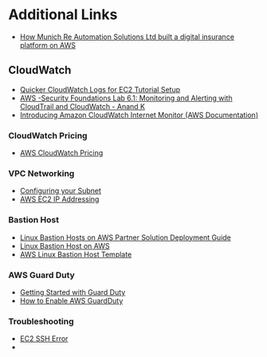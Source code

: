 # Additional Links
- [How Munich Re Automation Solutions Ltd built a digital insurance platform on AWS](https://aws.amazon.com/blogs/architecture/how-munich-re-automation-solutions-ltd-built-a-digital-insurance-platform-on-aws/)

## CloudWatch
- [Quicker CloudWatch Logs for EC2 Tutorial Setup](https://www.youtube.com/watch?v=ZCHwJLqPLj8&ab_channel=StephaneMaarek)
- [AWS -Security Foundations Lab 6.1: Monitoring and Alerting with CloudTrail and CloudWatch - Anand K](https://www.youtube.com/watch?v=3kTcjrOZ2k0&ab_channel=AnandK)
- [Introducing Amazon CloudWatch Internet Monitor (AWS Documentation)](https://aws.amazon.com/blogs/networking-and-content-delivery/introducing-amazon-cloudwatch-internet-monitor/)
<!-- ### CloudTrail Pricing -->
<!-- - [AWS CloudTrail Pricing](https://aws.amazon.com/cloudtrail/pricing/) -->
### CloudWatch Pricing
- [AWS CloudWatch Pricing](httpshttps://aws.amazon.com/cloudwatch/pricing/://aws.amazon.com/cloudwatch/pricing/)

### VPC Networking
- [Configuring your Subnet](https://docs.aws.amazon.com/vpc/latest/userguide/modify-subnets.html#subnet-public-ip)
- [AWS EC2 IP Addressing](https://docs.aws.amazon.com/AWSEC2/latest/UserGuide/using-instance-addressing.html)

### Bastion Host
- [Linux Bastion Hosts on AWS Partner Solution Deployment Guide](https://aws-ia.github.io/cfn-ps-linux-bastion/)
- [Linux Bastion Host on AWS](https://aws.amazon.com/solutions/implementations/linux-bastion/)
- [AWS Linux Bastion Host Template](https://us-east-1.console.aws.amazon.com/cloudformation/home?region=us-east-1#/stacks/create?stackName=quickstart-linux-bastion&templateURL=https://aws-ia-us-east-1.s3.us-east-1.amazonaws.com/cfn-ps-linux-bastion/templates/linux-bastion-entrypoint-existing-vpc.template.yaml)
  
### AWS Guard Duty
- [Getting Started with Guard Duty](https://docs.aws.amazon.com/guardduty/latest/ug/guardduty_settingup.html)
- [How to Enable AWS GuardDuty](https://www.youtube.com/watch?v=lLgqP4cbdWg)

### Troubleshooting
- [EC2 SSH Error](https://repost.aws/questions/QUXwRRF1F1Slu6Dx7sG8rBJg/ec2-error-establishing-ssh-connection-to-your-instance-please-wait-and-try-again-later)
- 
